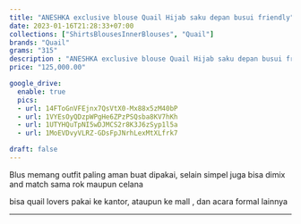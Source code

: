 ```yaml
---
title: "ANESHKA exclusive blouse Quail Hijab saku depan busui friendly"
date: 2023-01-16T21:28:33+07:00
collections: ["ShirtsBlousesInnerBlouses", "Quail"]
brands: "Quail"
grams: "315"
description : "ANESHKA exclusive blouse Quail Hijab saku depan busui friendly"
price: "125,000.00"

google_drive:
  enable: true
  pics:
  - url: 14FToGnVFEjnx7QsVtX0-Mx88x5zM40bP
  - url: 1VYEsOyQDzpWPgHe6ZPzPSQsba8KV7hKh
  - url: 1UTYHQuTpNI5wDJMCS2r8K3J6zSyp1l5a
  - url: 1MoEVDvyVLRZ-GDsFpJNrhLexMtXLfrk7

draft: false
---
```


Blus memang outfit paling aman buat dipakai, selain simpel juga bisa dimix and match sama rok maupun celana 

bisa quail lovers pakai ke kantor, ataupun ke mall , dan acara formal lainnya

___    
 
